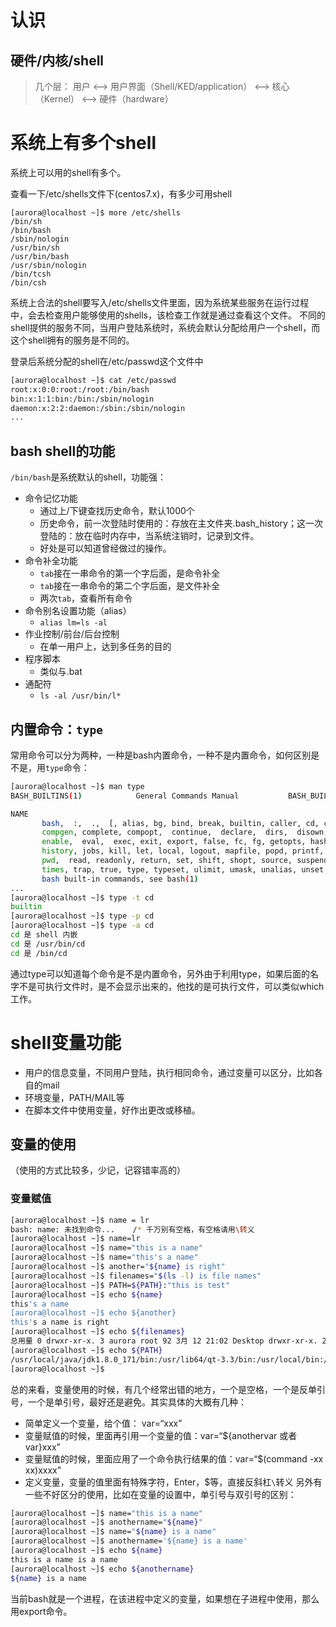 # 认识
## 硬件/内核/shell
> 几个层：
用户 <--> 用户界面（Shell/KED/application） <--> 核心（Kernel） <--> 硬件（hardware） 

# 系统上有多个shell

系统上可以用的shell有多个。

查看一下/etc/shells文件下(centos7.x)，有多少可用shell
```bahs
[aurora@localhost ~]$ more /etc/shells
/bin/sh
/bin/bash
/sbin/nologin
/usr/bin/sh
/usr/bin/bash
/usr/sbin/nologin
/bin/tcsh
/bin/csh
```
系统上合法的shell要写入/etc/shells文件里面，因为系统某些服务在运行过程中，会去检查用户能够使用的shells，该检查工作就是通过查看这个文件。
不同的shell提供的服务不同，当用户登陆系统时，系统会默认分配给用户一个shell，而这个shell拥有的服务是不同的。

登录后系统分配的shell在/etc/passwd这个文件中
```bash
[aurora@localhost ~]$ cat /etc/passwd
root:x:0:0:root:/root:/bin/bash
bin:x:1:1:bin:/bin:/sbin/nologin
daemon:x:2:2:daemon:/sbin:/sbin/nologin
...
```
## bash shell的功能
`/bin/bash`是系统默认的shell，功能强：
* 命令记忆功能
    * 通过上/下键查找历史命令，默认1000个
    * 历史命令，前一次登陆时使用的：存放在主文件夹.bash_history；这一次登陆的：放在临时内存中，当系统注销时，记录到文件。
    * 好处是可以知道曾经做过的操作。
* 命令补全功能 
    * `tab`接在一串命令的第一个字后面，是命令补全
    * `tab`接在一串命令的第二个字后面，是文件补全
    * 两次`tab`，查看所有命令
* 命令别名设置功能（alias）
    * `alias lm=ls -al`
* 作业控制/前台/后台控制
    * 在单一用户上，达到多任务的目的
* 程序脚本
    * 类似与.bat
* 通配符
    * `ls -al /usr/bin/l*`

## 内置命令：`type`
常用命令可以分为两种，一种是bash内置命令，一种不是内置命令，如何区别是不是，用`type`命令：
```bash
[aurora@localhost ~]$ man type
BASH_BUILTINS(1)            General Commands Manual           BASH_BUILTINS(1)

NAME
       bash,  :,  .,  [, alias, bg, bind, break, builtin, caller, cd, command,
       compgen, complete, compopt,  continue,  declare,  dirs,  disown,  echo,
       enable,  eval,  exec, exit, export, false, fc, fg, getopts, hash, help,
       history, jobs, kill, let, local, logout, mapfile, popd, printf,  pushd,
       pwd,  read, readonly, return, set, shift, shopt, source, suspend, test,
       times, trap, true, type, typeset, ulimit, umask, unalias, unset, wait -
       bash built-in commands, see bash(1)
...
[aurora@localhost ~]$ type -t cd
builtin
[aurora@localhost ~]$ type -p cd
[aurora@localhost ~]$ type -a cd
cd 是 shell 内嵌
cd 是 /usr/bin/cd
cd 是 /bin/cd

```
通过type可以知道每个命令是不是内置命令，另外由于利用type，如果后面的名字不是可执行文件时，是不会显示出来的，他找的是可执行文件，可以类似which工作。

# shell变量功能
* 用户的信息变量，不同用户登陆，执行相同命令，通过变量可以区分，比如各自的mail
* 环境变量，PATH/MAIL等
* 在脚本文件中使用变量，好作出更改或移植。

## 变量的使用
（使用的方式比较多，少记，记容错率高的）
### 变量赋值

```bash
[aurora@localhost ~]$ name = lr
bash: name: 未找到命令...    /* 千万别有空格，有空格请用\转义
[aurora@localhost ~]$ name=lr
[aurora@localhost ~]$ name="this is a name"
[aurora@localhost ~]$ name="this's a name"
[aurora@localhost ~]$ another="${name} is right"
[aurora@localhost ~]$ filenames="$(ls -l) is file names"
[aurora@localhost ~]$ PATH=${PATH}:"this is test"
[aurora@localhost ~]$ echo ${name}
this's a name
[aurora@localhost ~]$ echo ${another}
this's a name is right
[aurora@localhost ~]$ echo ${filenames}
总用量 0 drwxr-xr-x. 3 aurora root 92 3月 12 21:02 Desktop drwxr-xr-x. 2 aurora root 6 3月 27 2018 Documents drwxr-xr-x. 2 aurora root 168 3月 7 16:30 Downloads drwxr-xr-x. 6 aurora root 90 3月 11 13:42 eclipse-workspace drwxr-xr-x. 2 aurora root 6 3月 27 2018 Music drwxr-xr-x. 3 aurora root 71 3月 11 08:59 Pictures drwxr-xr-x. 5 aurora root 72 3月 8 14:18 Program drwxr-xr-x. 2 aurora root 6 3月 27 2018 Public drwxr-xr-x. 2 aurora root 26 4月 28 2018 Templates drwxr-xr-x. 2 aurora root 6 3月 27 2018 Videos is file names
[aurora@localhost ~]$ echo ${PATH}
/usr/local/java/jdk1.8.0_171/bin:/usr/lib64/qt-3.3/bin:/usr/local/bin:/usr/local/sbin:/usr/bin:/usr/sbin:/bin:/sbin:/home/aurora/.local/bin:/home/aurora/bin:this is test
[aurora@localhost ~]$ 
```
总的来看，变量使用的时候，有几个经常出错的地方，一个是空格，一个是反单引号，一个是单引号，最好还是避免。其实具体的大概有几种：
* 简单定义一个变量，给个值： var=“xxx”
* 变量赋值的时候，里面再引用一个变量的值：var=“${anothervar 或者 var}xxx”
* 变量赋值的时候，里面应用了一个命令执行结果的值：var=“$(command -xx xx)xxxx”
* 定义变量，变量的值里面有特殊字符，Enter，$等，直接反斜杠`\`转义
另外有一些不好区分的使用，比如在变量的设置中，单引号与双引号的区别：
```bash
[aurora@localhost ~]$ name="this is a name"
[aurora@localhost ~]$ anothername="${name}"
[aurora@localhost ~]$ name="${name} is a name"
[aurora@localhost ~]$ anothername='${name} is a name'
[aurora@localhost ~]$ echo ${name}
this is a name is a name
[aurora@localhost ~]$ echo ${anothername}
${name} is a name
```
当前bash就是一个进程，在该进程中定义的变量，如果想在子进程中使用，那么用export命令。
